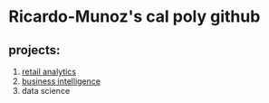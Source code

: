 # Ricardo-Munoz's cal poly github
## projects:

1. [retail analytics](http://linkmehere.com)
2. [business intelligence](Project_5_6,_warmup_3100_ulta_quartiles.ipynb)
3. data science
